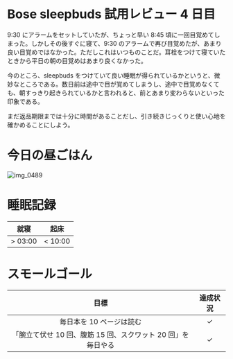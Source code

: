 # Bose sleepbuds 試用レビュー 4 日目
9:30 にアラームをセットしていたが、ちょっと早い 8:45 頃に一回目覚めてしまった。しかしその後すぐに寝て、9:30 のアラームで再び目覚めたが、あまり良い目覚めではなかった。ただしこれはいつものことだ。耳栓をつけて寝ていたときから平日の朝の目覚めはあまり良くなかった。

今のところ、sleepbuds をつけていて良い睡眠が得られているかというと、微妙なところである。数日前は途中で目が覚めてしまうし、途中で目覚めなくても、朝すっきり起きられているかと言われると、前とあまり変わらないといった印象である。

まだ返品期限までは十分に時間があることだし、引き続きじっくりと使い心地を確かめることにしよう。

# 今日の昼ごはん
![img_0489](/images/2018/12/img_0489.jpg)

# 睡眠記録
| 就寝 | 起床 |
|:---:|:---:|
| > 03:00 | < 10:00 |

# スモールゴール
| 目標 | 達成状況 |
|:---:|:---:|
| 毎日本を 10 ページは読む | ✓ |
| 「腕立て伏せ 10 回、腹筋 15 回、スクワット 20 回」を毎日やる | ✓ |
